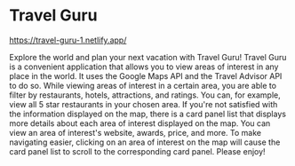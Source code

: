 # Travel Guru

https://travel-guru-1.netlify.app/

Explore the world and plan your next vacation with Travel Guru! Travel Guru is a convenient application that allows you to view areas of interest in any place in the world. It uses the Google Maps API and the Travel Advisor API to do so. While viewing areas of interest in a certain area, you are able to filter by restaurants, hotels, attractions, and ratings. You can, for example, view all 5 star restaurants in your chosen area. If you're not satisfied with the information displayed on the map, there is a card panel list that displays more details about each area of interest displayed on the map. You can view an area of interest's website, awards, price, and more. To make navigating easier, clicking on an area of interest on the map will cause the card panel list to scroll to the corresponding card panel. Please enjoy!





